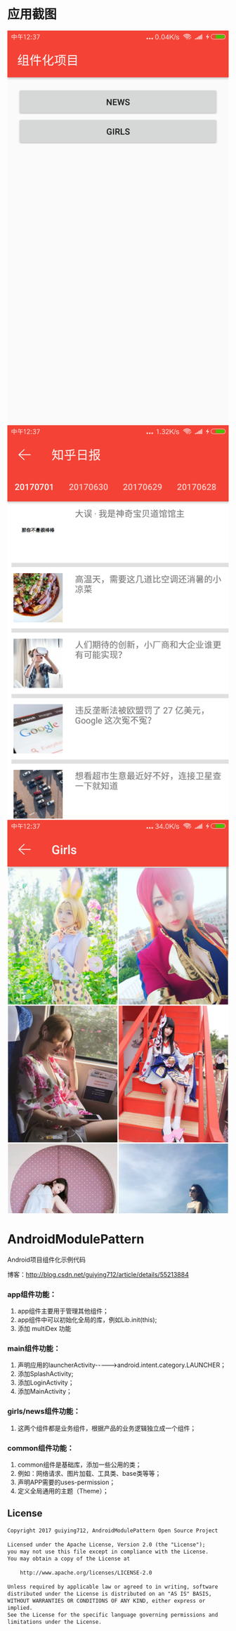
# 应用截图
<img src="screenshots/Screenshot_1.png" width=600></img>
<img src="screenshots/Screenshot_2.png" width=600></img>
<img src="screenshots/Screenshot_3.png" width=600></img>

# AndroidModulePattern
Android项目组件化示例代码

博客：http://blog.csdn.net/guiying712/article/details/55213884

### app组件功能：
1. app组件主要用于管理其他组件；
2. app组件中可以初始化全局的库，例如Lib.init(this);
3. 添加 multiDex 功能

### main组件功能：
1. 声明应用的launcherActivity----->android.intent.category.LAUNCHER；
2. 添加SplashActivity;
3. 添加LoginActivity；
4. 添加MainActivity；

### girls/news组件功能：
1. 这两个组件都是业务组件，根据产品的业务逻辑独立成一个组件；

### common组件功能：
1. common组件是基础库，添加一些公用的类；
2. 例如：网络请求、图片加载、工具类、base类等等；
3. 声明APP需要的uses-permission；
4. 定义全局通用的主题（Theme）；

## License

    Copyright 2017 guiying712, AndroidModulePattern Open Source Project

    Licensed under the Apache License, Version 2.0 (the "License");
    you may not use this file except in compliance with the License.
    You may obtain a copy of the License at

        http://www.apache.org/licenses/LICENSE-2.0

    Unless required by applicable law or agreed to in writing, software
    distributed under the License is distributed on an "AS IS" BASIS,
    WITHOUT WARRANTIES OR CONDITIONS OF ANY KIND, either express or implied.
    See the License for the specific language governing permissions and
    limitations under the License.